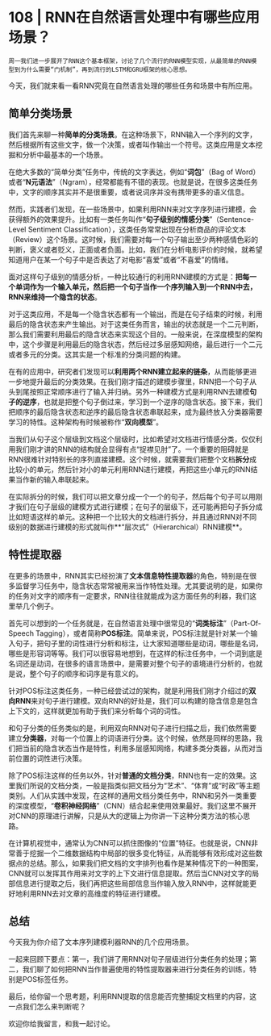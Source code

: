 # 108 | RNN在自然语言处理中有哪些应用场景？

    周一我们进一步展开了RNN这个基本框架，讨论了几个流行的RNN模型实现，从最简单的RNN模型到为什么需要“门机制”，再到流行的LSTM和GRU框架的核心思想。

今天，我们就来看一看RNN究竟在自然语言处理的哪些任务和场景中有所应用。

## 简单分类场景

我们首先来聊一种**简单的分类场景**。在这种场景下，RNN输入一个序列的文字，然后根据所有这些文字，做一个决策，或者叫作输出一个符号。这类应用是文本挖掘和分析中最基本的一个场景。

在绝大多数的“简单分类”任务中，传统的文字表达，例如“**词包**”（Bag of Word）或者“**N元语法**”（Ngram），经常都能有不错的表现。也就是说，在很多这类任务中，文字的顺序其实并不是很重要，或者说词序并没有携带更多的语义信息。

然而，实践者们发现，在一些场景中，如果利用RNN来对文字序列进行建模，会获得额外的效果提升。比如有一类任务叫作“**句子级别的情感分类**”（Sentence-Level Sentiment Classification），这类任务常常出现在分析商品的评论文本（Review）这个场景。这时候，我们需要对每一个句子输出至少两种感情色彩的判断，褒义或者贬义，正面或者负面。比如，我们在分析电影评价的时候，就希望知道用户在某一个句子中是否表达了对电影“喜爱”或者“不喜爱”的情绪。

面对这样句子级别的情感分析，一种比较通行的利用RNN建模的方式是：**把每一个单词作为一个输入单元，然后把一个句子当作一个序列输入到一个RNN中去，RNN来维持一个隐含的状态**。

对于这类应用，不是每一个隐含状态都有一个输出，而是在句子结束的时候，利用最后的隐含状态来产生输出。对于这类任务而言，输出的状态就是一个二元判断，那么我们需要利用最后的隐含状态来实现这个目的。一般来说，在深度模型的架构中，这个步骤是利用最后的隐含状态，然后经过多层感知网络，最后进行一个二元或者多元的分类。这其实是一个标准的分类问题的构建。

在有的应用中，研究者们发现可以**利用两个RNN建立起来的链条**，从而能够更进一步地提升最后的分类效果。在我们刚才描述的建模步骤里，RNN把一个句子从头到尾按照正常顺序进行了输入并归纳。另外一种建模方式是利用RNN去建模**句子的逆序**，也就是把整个句子倒过来，学习到一个逆序的隐含状态。接下来，我们把顺序的最后隐含状态和逆序的最后隐含状态串联起来，成为最终放入分类器需要学习的特性。这种架构有时候被称作“**双向模型**”。

当我们从句子这个层级到文档这个层级时，比如希望对文档进行情感分类，仅仅利用我们刚才讲的RNN的结构就会显得有点“捉襟见肘”了。一个重要的阻碍就是RNN很难针对特别长的序列直接建模。这个时候，就需要我们把整个文档**拆分**成比较小的单元，然后针对小的单元利用RNN进行建模，再把这些小单元的RNN结果当作新的输入串联起来。

在实际拆分的时候，我们可以把文章分成一个一个的句子，然后每个句子可以用刚才我们在句子层级的建模方式进行建模；在句子的层级下，还可能再把句子拆分成比如短语这样的单元。这种把一个比较大的文档进行拆分，并且通过RNN对不同级别的数据进行建模的形式就叫作**“层次式”（Hierarchical）RNN建模**。

## 特性提取器

在更多的场景中，RNN其实已经扮演了**文本信息特性提取器**的角色，特别是在很多监督学习任务中，隐含状态常常被用来当作特性处理。尤其要说明的是，如果你的任务对文字的顺序有一定要求，RNN往往就能成为这方面任务的利器，我们这里举几个例子。

首先可以想到的一个任务就是，在自然语言处理中很常见的“**词类标注**”（Part-Of-Speech Tagging），或者简称**POS标注**。简单来说，POS标注就是针对某一个输入句子，把句子里的词性进行分析和标注，让大家知道哪些是动词，哪些是名词，哪些是形容词等等。我们可以很容易地想到，在这样的标注任务中，一个词到底是名词还是动词，在很多的语言场景中，是需要对整个句子的语境进行分析的，也就是说，整个句子的顺序和词序是有意义的。

针对POS标注这类任务，一种已经尝试过的架构，就是利用我们刚才介绍过的**双向RNN**来对句子进行建模。双向RNN的好处是，我们可以构建的隐含信息是包含上下文的，这样就更加有助于我们来分析每个词的词性。

和句子分类的任务类似的是，利用双向RNN对句子进行扫描之后，我们依然需要建立**分类器**，对每一个位置上的词语进行分类。这个时候，依然是同样的思路，我们把当前的隐含状态当作是特性，利用多层感知网络，构建多类分类器，从而对当前位置的词性进行决策。

除了POS标注这样的任务以外，针对**普通的文档分类**，RNN也有一定的效果。这里我们所说的文档分类，一般是指类似把文档分为“艺术”、“体育”或“时政”等主题类别。人们从实践中发现，在这样的通用文档分类任务中，RNN和另外一类重要的深度模型，“**卷积神经网络**”（CNN）结合起来使用效果最好。我们这里不展开对CNN的原理进行讲解，只是从大的逻辑上为你讲一下这种分类方法的核心思路。

在计算机视觉中，通常认为CNN可以抓住图像的“位置”特征。也就是说，CNN非常善于挖掘一个二维数据结构中局部的很多变化特征，从而能够有效形成对这些数据点的总结。那么，如果我们把文档的文字排列也看作是某种情况下的一种图案，CNN就可以发挥其作用来对文字的上下文进行信息提取。然后当CNN对文字的局部信息进行提取之后，我们再把这些局部信息当作输入放入RNN中，这样就能更好地利用RNN去对文章的高维度的特征进行建模。

## 总结

今天我为你介绍了文本序列建模利器RNN的几个应用场景。

一起来回顾下要点：第一，我们讲了用RNN对句子层级进行分类任务的处理；第二，我们聊了如何把RNN当作普遍使用的特性提取器来进行分类任务的训练，特别是POS标签任务。

最后，给你留一个思考题，利用RNN提取的信息能否完整捕捉文档里的内容，这一点我们怎么来判断呢？

欢迎你给我留言，和我一起讨论。
    